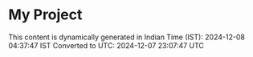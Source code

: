 # My Project

This content is dynamically generated in Indian Time (IST): 2024-12-08 04:37:47 IST
Converted to UTC: 2024-12-07 23:07:47 UTC
